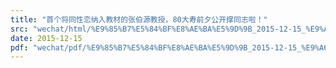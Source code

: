 ```yaml
---
title: "首个将同性恋纳入教材的张伯源教授，80大寿前夕公开撑同志啦！"
src: "wechat/html/%E9%85%B7%E5%84%BF%E8%AE%BA%E5%9D%9B_2015-12-15_%E9%A6%96%E4%B8%AA%E5%B0%86%E5%90%8C%E6%80%A7%E6%81%8B%E7%BA%B3%E5%85%A5%E6%95%99%E6%9D%90%E7%9A%84%E5%BC%A0%E4%BC%AF%E6%BA%90%E6%95%99%E6%8E%88%EF%BC%8C80%E5%A4%A7%E5%AF%BF%E5%89%8D%E5%A4%95%E5%85%AC%E5%BC%80%E6%92%91%E5%90%8C%E5%BF%97%E5%95%A6%EF%BC%81.html"
date: 2015-12-15
pdf: "wechat/pdf/%E9%85%B7%E5%84%BF%E8%AE%BA%E5%9D%9B_2015-12-15_%E9%A6%96%E4%B8%AA%E5%B0%86%E5%90%8C%E6%80%A7%E6%81%8B%E7%BA%B3%E5%85%A5%E6%95%99%E6%9D%90%E7%9A%84%E5%BC%A0%E4%BC%AF%E6%BA%90%E6%95%99%E6%8E%88%EF%BC%8C80%E5%A4%A7%E5%AF%BF%E5%89%8D%E5%A4%95%E5%85%AC%E5%BC%80%E6%92%91%E5%90%8C%E5%BF%97%E5%95%A6%EF%BC%81.pdf"
---
```

